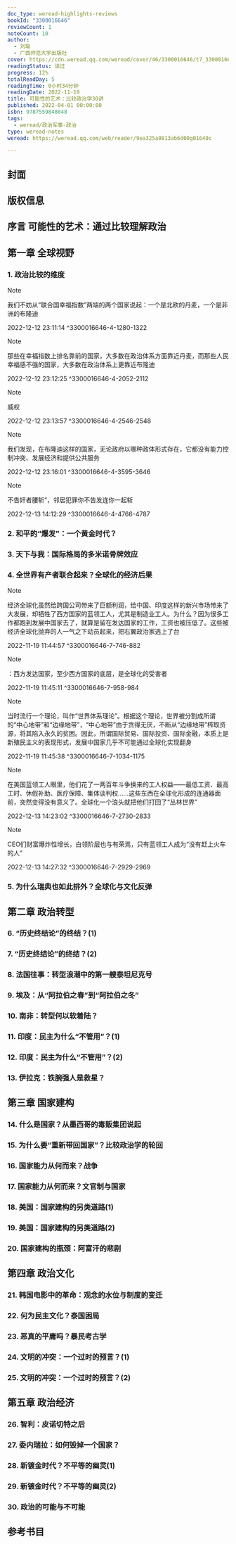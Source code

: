 ```yaml
---
doc_type: weread-highlights-reviews
bookId: "3300016646"
reviewCount: 1
noteCount: 10
author:
  - 刘瑜
  - 广西师范大学出版社
cover: https://cdn.weread.qq.com/weread/cover/46/3300016646/t7_3300016646.jpg
readingStatus: 读过
progress: 12%
totalReadDay: 5
readingTime: 0小时34分钟
readingDate: 2022-11-19
title: 可能性的艺术：比较政治学30讲
published: 2022-04-01 00:00:00
isbn: 9787559848048
tags:
  - weread/政治军事-政治
type: weread-notes
weread: https://weread.qq.com/web/reader/9ea325a0813ab6d00g01640c

---
```



## 封面

## 版权信息

## 序言 可能性的艺术：通过比较理解政治

## 第一章 全球视野

### 1. 政治比较的维度

> [!NOTE] 
> 我们不妨从“联合国幸福指数”两端的两个国家说起：一个是北欧的丹麦，一个是非洲的布隆迪
> 
> 2022-12-12 23:11:14 ^3300016646-4-1280-1322

> [!NOTE] 
> 那些在幸福指数上排名靠前的国家，大多数在政治体系方面靠近丹麦，而那些人民幸福感不强的国家，大多数在政治体系上更靠近布隆迪
> 
> 2022-12-12 23:12:25 ^3300016646-4-2052-2112

> [!NOTE] 
> 威权
> 
> 2022-12-12 23:13:57 ^3300016646-4-2546-2548

> [!NOTE] 
> 我们发现，在布隆迪这样的国家，无论政府以哪种政体形式存在，它都没有能力控制冲突、发展经济和提供公共服务
> 
> 2022-12-12 23:16:01 ^3300016646-4-3595-3646

> [!NOTE] 
> 不告奸者腰斩”，邻居犯罪你不告发连你一起斩
> 
> 2022-12-13 14:12:29 ^3300016646-4-4766-4787

### 2. 和平的“爆发”：一个黄金时代？

### 3. 天下与我：国际格局的多米诺骨牌效应

### 4. 全世界有产者联合起来？全球化的经济后果

> [!NOTE] 
> 经济全球化虽然给跨国公司带来了巨额利润，给中国、印度这样的新兴市场带来了大发展，却牺牲了西方国家的蓝领工人，尤其是制造业工人。为什么？因为很多工作都跑到发展中国家去了，就算是留在发达国家的工作，工资也被压低了。这些被经济全球化抛弃的人一气之下动员起来，把右翼政治家选上了台
> 
> 2022-11-19 11:44:57 ^3300016646-7-746-882

> [!NOTE] 
> ：西方发达国家，至少西方国家的底层，是全球化的受害者
> 
> 2022-11-19 11:45:11 ^3300016646-7-958-984

> [!NOTE] 
> 当时流行一个理论，叫作“世界体系理论”。根据这个理论，世界被分割成所谓的“中心地带”和“边缘地带”，“中心地带”由于贪得无厌，不断从“边缘地带”榨取资源，将其陷入永久的贫困。因此，所谓国际贸易、国际投资、国际金融，本质上是新殖民主义的表现形式，发展中国家几乎不可能通过全球化实现翻身
> 
> 2022-11-19 11:45:38 ^3300016646-7-1034-1175

> [!NOTE] 
> 在美国蓝领工人眼里，他们花了一两百年斗争换来的工人权益——最低工资、最高工时、休假补助、医疗保障、集体谈判权……这些东西在全球化形成的连通器面前，突然变得没有意义了。全球化一个浪头就把他们打回了“丛林世界”
> 
> 2022-12-13 14:23:02 ^3300016646-7-2730-2833

> [!NOTE] 
> CEO们财富爆炸性增长，白领阶层也与有荣焉，只有蓝领工人成为“没有赶上火车的人”
> 
> 2022-12-13 14:27:32 ^3300016646-7-2929-2969

### 5. 为什么瑞典也如此排外？全球化与文化反弹

## 第二章 政治转型

### 6. “历史终结论”的终结？(1)

### 7. “历史终结论”的终结？(2)

### 8. 法国往事：转型浪潮中的第一艘泰坦尼克号

### 9. 埃及：从“阿拉伯之春”到“阿拉伯之冬”

### 10. 南非：转型何以软着陆？

### 11. 印度：民主为什么“不管用”？(1)

### 12. 印度：民主为什么“不管用”？(2)

### 13. 伊拉克：铁腕强人是救星？

## 第三章 国家建构

### 14. 什么是国家？从墨西哥的毒贩集团说起

### 15. 为什么要“重新带回国家”？比较政治学的轮回

### 16. 国家能力从何而来？战争

### 17. 国家能力从何而来？文官制与国家

### 18. 美国：国家建构的另类道路(1)

### 19. 美国：国家建构的另类道路(2)

### 20. 国家建构的瓶颈：阿富汗的悲剧

## 第四章 政治文化

### 21. 韩国电影中的革命：观念的水位与制度的变迁

### 22. 何为民主文化？泰国困局

### 23. 恶真的平庸吗？暴民考古学

### 24. 文明的冲突：一个过时的预言？(1)

### 25. 文明的冲突：一个过时的预言？(2)

## 第五章 政治经济

### 26. 智利：皮诺切特之后

### 27. 委内瑞拉：如何毁掉一个国家？

### 28. 新镀金时代？不平等的幽灵(1)

### 29. 新镀金时代？不平等的幽灵(2)

### 30. 政治的可能与不可能

## 参考书目

